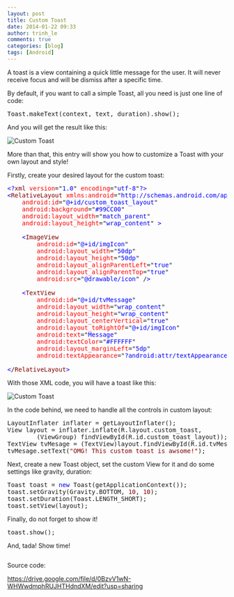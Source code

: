 ```yaml
---
layout: post
title: Custom Toast
date: 2014-01-22 09:33
author: trinh_le
comments: true
categories: [blog]
tags: [Android]
---
```

A toast is a view containing a quick little message for the user. It will never receive focus and will be dismiss after a specific time.

By default, if you want to call a simple Toast, all you need is just one line of code:
<pre>Toast.makeText(context, text, duration).show();</pre>
And you will get the result like this:

<img class="aligncenter" src="http://developer.android.com/images/toast.png" alt="Custom Toast" />

More than that, this entry will show you how to customize a Toast with your own layout and style!

<!--more-->

Firstly, create your desired layout for the custom toast:
<pre><span style="color: blue;">&lt;?</span><span style="color: maroon;">xml</span> <span style="color: red;">version</span>="<span style="color: blue;">1.0</span>" <span style="color: red;">encoding</span>="<span style="color: blue;">utf-8</span>"<span style="color: blue;">?&gt;</span>
<span style="color: blue;">&lt;</span><span style="color: maroon;">RelativeLayout</span> <span style="color: red;">xmlns:android</span>="<span style="color: blue;">http://schemas.android.com/apk/res/android</span>"
    <span style="color: red;">android:id</span>="<span style="color: blue;">@+id/custom_toast_layout</span>"
    <span style="color: red;">android:background</span>="<span style="color: blue;">#99CC00</span>"
    <span style="color: red;">android:layout_width</span>="<span style="color: blue;">match_parent</span>"
    <span style="color: red;">android:layout_height</span>="<span style="color: blue;">wrap_content</span>" <span style="color: blue;">&gt;</span>

    <span style="color: blue;">&lt;</span><span style="color: maroon;">ImageView</span>
        <span style="color: red;">android:id</span>="<span style="color: blue;">@+id/imgIcon</span>"
        <span style="color: red;">android:layout_width</span>="<span style="color: blue;">50dp</span>"
        <span style="color: red;">android:layout_height</span>="<span style="color: blue;">50dp</span>"
        <span style="color: red;">android:layout_alignParentLeft</span>="<span style="color: blue;">true</span>"
        <span style="color: red;">android:layout_alignParentTop</span>="<span style="color: blue;">true</span>"
        <span style="color: red;">android:src</span>="<span style="color: blue;">@drawable/icon</span>" /<span style="color: blue;">&gt;</span>

    <span style="color: blue;">&lt;</span><span style="color: maroon;">TextView</span>
        <span style="color: red;">android:id</span>="<span style="color: blue;">@+id/tvMessage</span>"
        <span style="color: red;">android:layout_width</span>="<span style="color: blue;">wrap_content</span>"
        <span style="color: red;">android:layout_height</span>="<span style="color: blue;">wrap_content</span>"
        <span style="color: red;">android:layout_centerVertical</span>="<span style="color: blue;">true</span>"
        <span style="color: red;">android:layout_toRightOf</span>="<span style="color: blue;">@+id/imgIcon</span>"
        <span style="color: red;">android:text</span>="<span style="color: blue;">Message</span>"
        <span style="color: red;">android:textColor</span>="<span style="color: blue;">#FFFFFF</span>"
        <span style="color: red;">android:layout_marginLeft</span>="<span style="color: blue;">5dp</span>"
        <span style="color: red;">android:textAppearance</span>="<span style="color: blue;">?android:attr/textAppearanceMedium</span>" /<span style="color: blue;">&gt;</span>

<span style="color: blue;">&lt;</span>/<span style="color: maroon;">RelativeLayout</span><span style="color: blue;">&gt;</span></pre>
With those XML code, you will have a toast like this:

<img class="aligncenter" src="https://lh3.googleusercontent.com/-4NO7ahddZy8/UsYrzaCq8TI/AAAAAAAAFdA/HhzH9dtjsrE/w416-h199-no/custom+toast.PNG" alt="Custom Toast" />

In the code behind, we need to handle all the controls in custom layout:
<pre>LayoutInflater inflater = getLayoutInflater();
View layout = inflater.inflate(R.layout.custom_toast,
        (ViewGroup) findViewById(R.id.custom_toast_layout));
TextView tvMesage = (TextView)layout.findViewById(R.id.tvMessage);
tvMesage.setText(<span style="color: maroon;">"OMG! This custom toast is awsome!"</span>);</pre>
Next, create a new Toast object, set the custom View for it and do some settings like gravity, duration:
<pre>Toast toast = <span style="color: blue;">new</span> Toast(getApplicationContext());
toast.setGravity(Gravity.BOTTOM, <span style="color: maroon;">10</span>, <span style="color: maroon;">10</span>);
toast.setDuration(Toast.LENGTH_SHORT);
toast.setView(layout);</pre>
Finally, do not forget to show it!
<pre>toast.show();</pre>
And, tada! Show time!

<img class="aligncenter" src="https://lh6.googleusercontent.com/-U_AWw5YCqc8/UsYrzvDsEgI/AAAAAAAAFdE/miH4cRAUpwE/w348-h582-no/custom+toast+result.png" alt="" />

Source code:

<a href="https://drive.google.com/file/d/0BzvV1wN-WHWwdmphRUJHTHdndXM/edit?usp=sharing">https://drive.google.com/file/d/0BzvV1wN-WHWwdmphRUJHTHdndXM/edit?usp=sharing</a>
